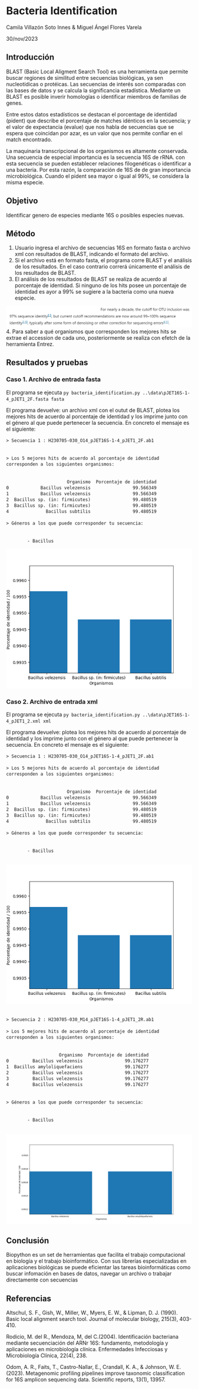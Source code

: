 # Bacteria Identification

Camila Villazón Soto Innes & 
Miguel Ángel Flores Varela

30/nov/2023

## Introducción
BLAST (Basic Local Aligment Search Tool) es una herramienta que permite buscar regiones de similitud entre secuencias biológicas, ya sen nucleotídicas o protéicas. Las secuencias de interés son comparadas con las bases de datos y se calcula la significancia estadística. Mediante un BLAST es posible inverir homologías o identificar miembros de familias de genes.

Entre estos datos estadísticos se destacan el porcentage de identidad (pident) que describe el porcentaje de matches idénticos en la secuencia; y el valor de expectancia (evalue) que nos habla de secuencias que se espera que coincidan por azar, es un valor que nos permite confiar en el match encontrado.

La maquinaria transcripcional de los organismos es altamente conservada. Una secuencia de especial importancia es la secuencia 16S de rRNA. con esta secuencia se pueden establecer relaciones filogenéticas o identificar a una bacteria. Por esta razón, la comparación de 16S de de gran importancia microbiológica. Cuando el pident sea mayor o igual al 99%, se considera la misma especie.

## Objetivo
Identificar genero de especies mediante 16S o posibles especies nuevas. 

## Método
1. Usuario ingresa el archivo de secuencias 16S en formato fasta o archivo xml con resultados de BLAST, indicando el formato del archivo.
2. Si el archivo está en formato fasta, el programa corre BLAST y el análisis de los resultados. En el caso contrario correrá únicamente el análisis de los resultados de BLAST.
3. El análisis de los resultados de BLAST se realiza de acuerdo al porcentaje de identidad. Si ninguno de los hits posee un porcentaje de identidad es ayor a 99% se sugiere a la bacteria como una nueva especie.
<img src="https://github.com/StochasticMike12/proyecto_final_biopython/blob/main/multimedia/Figure_3.png">
4. Para saber a qué organismos que corresponden los mejores hits se extrae el accession de cada uno, posteriormente se realiza con efetch de la herramienta Entrez.



## Resultados y pruebas

### Caso 1. Archivo de entrada fasta
El programa se ejecuta `py bacteria_identification.py ..\data\pJET16S-1-4_pJET1_2F.fasta fasta`

El programa devuelve: un archivo xml con el outut de BLAST, plotea los mejores hits de acuerdo al porcentaje de identidad y los imprime junto con el género al que puede pertenecer la secuencia. En concreto el mensaje es el siguiente:
```
> Secuencia 1 : H230705-030_O14_pJET16S-1-4_pJET1_2F.ab1


> Los 5 mejores hits de acuerdo al porcentaje de identidad corresponden a los siguientes organismos:


                       Organismo  Porcentaje de identidad
0            Bacillus velezensis                99.566349
1            Bacillus velezensis                99.566349
2  Bacillus sp. (in: firmicutes)                99.480519
3  Bacillus sp. (in: firmicutes)                99.480519
4              Bacillus subtilis                99.480519

> Géneros a los que puede corresponder tu secuencia:


        - Bacillus
```
<img src="https://github.com/StochasticMike12/proyecto_final_biopython/blob/main/multimedia/Figure_1.png">

### Caso 2. Archivo de entrada xml
El programa se ejecuta `py bacteria_identification.py ..\data\pJET16S-1-4_pJET1_2.xml xml`

El programa devuelve: plotea los mejores hits de acuerdo al porcentaje de identidad y los imprime junto con el género al que puede pertenecer la secuencia. En concreto el mensaje es el siguiente:
```
> Secuencia 1 : H230705-030_O14_pJET16S-1-4_pJET1_2F.ab1

> Los 5 mejores hits de acuerdo al porcentaje de identidad corresponden a los siguientes organismos:


                       Organismo  Porcentaje de identidad
0            Bacillus velezensis                99.566349
1            Bacillus velezensis                99.566349
2  Bacillus sp. (in: firmicutes)                99.480519
3  Bacillus sp. (in: firmicutes)                99.480519
4              Bacillus subtilis                99.480519

> Géneros a los que puede corresponder tu secuencia:


        - Bacillus


```
<img src="https://github.com/StochasticMike12/proyecto_final_biopython/blob/main/multimedia/Figure_1.png">

```

> Secuencia 2 : H230705-030_M14_pJET16S-1-4_pJET1_2R.ab1

> Los 5 mejores hits de acuerdo al porcentaje de identidad corresponden a los siguientes organismos:


                    Organismo  Porcentaje de identidad
0         Bacillus velezensis                99.176277
1  Bacillus amyloliquefaciens                99.176277
2         Bacillus velezensis                99.176277
3         Bacillus velezensis                99.176277
4         Bacillus velezensis                99.176277


> Géneros a los que puede corresponder tu secuencia:


        - Bacillus


```
<img src="https://github.com/StochasticMike12/proyecto_final_biopython/blob/main/multimedia/Figure_2.png">

## Conclusión
Biopython es un set de herramientas que facilita el trabajo computacional en biología y el trabajo bioinformático. Con sus librerías especializadas en aplicaciones biológicas se puede eficientar las tareas bioinformáticas como buscar infomación en bases de datos, navegar un archivo o trabajar directamente con secuencias


## Referencias
Altschul, S. F., Gish, W., Miller, W., Myers, E. W., & Lipman, D. J. (1990). Basic local alignment search tool. Journal of molecular biology, 215(3), 403-410.

Rodicio, M. del R., Mendoza, M, del C.(2004). Identificación bacteriana mediante secuenciación del ARNr 16S: fundamento, metodología y aplicaciones en microbiología clínica. Enfermedades Infecciosas y Microbiología Clínica, 22(4), 238.

Odom, A. R., Faits, T., Castro-Nallar, E., Crandall, K. A., & Johnson, W. E. (2023). Metagenomic profiling pipelines improve taxonomic classification for 16S amplicon sequencing data. Scientific reports, 13(1), 13957.
